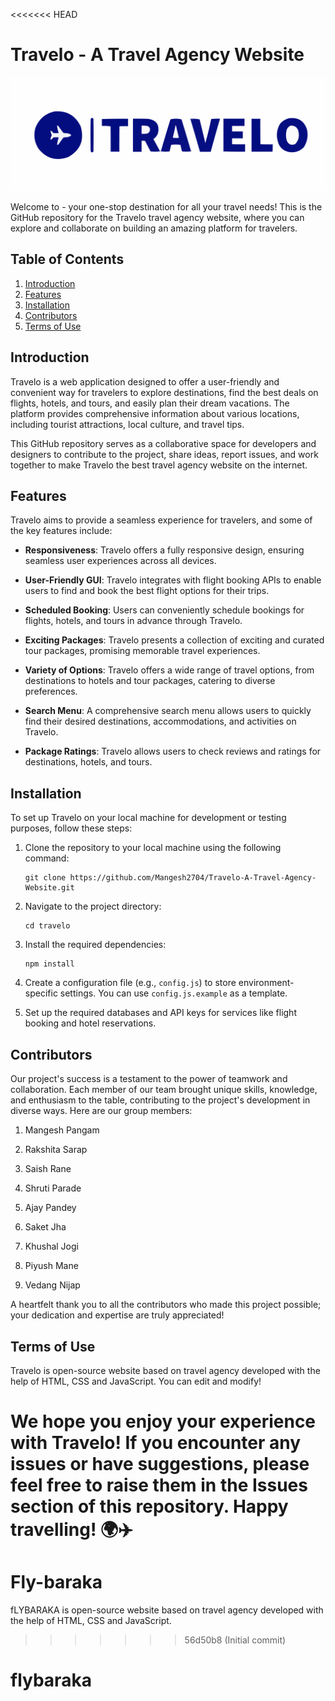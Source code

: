 <<<<<<< HEAD
# Travelo - A Travel Agency Website

![Travelo Logo](./assets/images/travelo-logo.svg)

Welcome to  - your one-stop destination for all your travel needs! This is the GitHub repository for the Travelo travel agency website, where you can explore and collaborate on building an amazing platform for travelers.

## Table of Contents

1. [Introduction](#introduction)
2. [Features](#features)
3. [Installation](#installation)
4. [Contributors](#contributors)
5. [Terms of Use](#terms-of-use)

## Introduction

Travelo is a web application designed to offer a user-friendly and convenient way for travelers to explore destinations, find the best deals on flights, hotels, and tours, and easily plan their dream vacations. The platform provides comprehensive information about various locations, including tourist attractions, local culture, and travel tips.

This GitHub repository serves as a collaborative space for developers and designers to contribute to the project, share ideas, report issues, and work together to make Travelo the best travel agency website on the internet.

## Features

Travelo aims to provide a seamless experience for travelers, and some of the key features include:

- **Responsiveness**: Travelo offers a fully responsive design, ensuring seamless user experiences across all devices.

- **User-Friendly GUI**: Travelo integrates with flight booking APIs to enable users to find and book the best flight options for their trips.

- **Scheduled Booking**: Users can conveniently schedule bookings for flights, hotels, and tours in advance through Travelo.

- **Exciting Packages**: Travelo presents a collection of exciting and curated tour packages, promising memorable travel experiences.

- **Variety of Options**: Travelo offers a wide range of travel options, from destinations to hotels and tour packages, catering to diverse preferences.

- **Search Menu**: A comprehensive search menu allows users to quickly find their desired destinations, accommodations, and activities on Travelo.

- **Package Ratings**: Travelo allows users to check reviews and ratings for destinations, hotels, and tours.

## Installation

To set up Travelo on your local machine for development or testing purposes, follow these steps:

1. Clone the repository to your local machine using the following command:
   ```
   git clone https://github.com/Mangesh2704/Travelo-A-Travel-Agency-Website.git
   ```

2. Navigate to the project directory:
   ```
   cd travelo
   ```

3. Install the required dependencies:
   ```
   npm install
   ```

4. Create a configuration file (e.g., `config.js`) to store environment-specific settings. You can use `config.js.example` as a template.

5. Set up the required databases and API keys for services like flight booking and hotel reservations.


## Contributors

Our project's success is a testament to the power of teamwork and collaboration. Each member of our team brought unique skills, knowledge, and enthusiasm to the table, contributing to the project's development in diverse ways.
Here are our group members:

1. Mangesh Pangam

2. Rakshita Sarap

3. Saish Rane

4. Shruti Parade

5. Ajay Pandey

6. Saket Jha

7. Khushal Jogi

8. Piyush Mane

9. Vedang Nijap

A heartfelt thank you to all the contributors who made this project possible; your dedication and expertise are truly appreciated!

## Terms of Use

Travelo is open-source website based on travel agency developed with the help of HTML, CSS and JavaScript.
You can edit and modify!


We hope you enjoy your experience with Travelo! If you encounter any issues or have suggestions, please feel free to raise them in the Issues section of this repository. Happy travelling! 🌍✈️
=======
# Fly-baraka
fLYBARAKA is open-source website based on travel agency developed with the help of HTML, CSS and JavaScript.
>>>>>>> 56d50b8 (Initial commit)
# flybaraka
